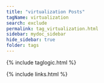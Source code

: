 ```yaml
---
title: "virtualization Posts"
tagName: virtualization
search: exclude
permalink: tag_virtualization.html
sidebar: mydoc_sidebar
hide_sidebar: true
folder: tags
---
```


{% include taglogic.html %}

{% include links.html %}
